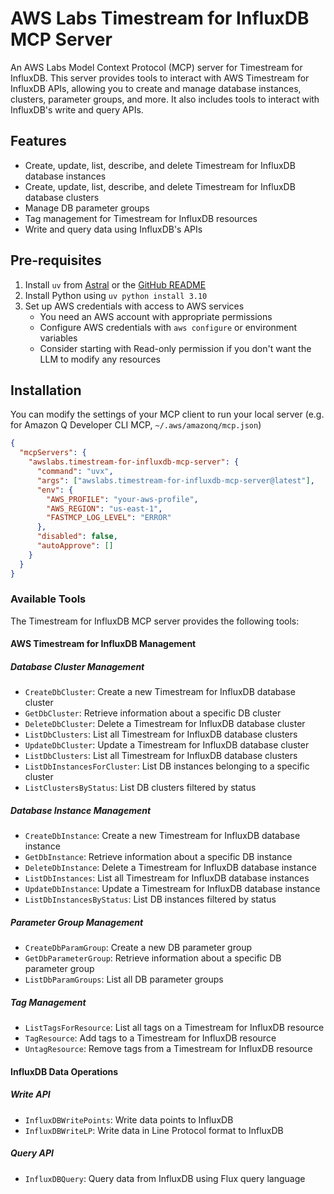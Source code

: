 # AWS Labs Timestream for InfluxDB MCP Server

An AWS Labs Model Context Protocol (MCP) server for Timestream for InfluxDB. This server provides tools to interact with AWS Timestream for InfluxDB APIs, allowing you to create and manage database instances, clusters, parameter groups, and more. It also includes tools to interact with InfluxDB's write and query APIs.

## Features

- Create, update, list, describe, and delete Timestream for InfluxDB database instances
- Create, update, list, describe, and delete Timestream for InfluxDB database clusters
- Manage DB parameter groups
- Tag management for Timestream for InfluxDB resources
- Write and query data using InfluxDB's APIs


## Pre-requisites
1. Install `uv` from [Astral](https://docs.astral.sh/uv/getting-started/installation/) or the [GitHub README](https://github.com/astral-sh/uv#installation)
2. Install Python using `uv python install 3.10`
3. Set up AWS credentials with access to AWS services
    - You need an AWS account with appropriate permissions
    - Configure AWS credentials with `aws configure` or environment variables
    - Consider starting with Read-only permission if you don't want the LLM to modify any resources

   
## Installation
You can modify the settings of your MCP client to run your local server (e.g. for Amazon Q Developer CLI MCP, `~/.aws/amazonq/mcp.json`)

```json
{
  "mcpServers": {
    "awslabs.timestream-for-influxdb-mcp-server": {
      "command": "uvx",
      "args": ["awslabs.timestream-for-influxdb-mcp-server@latest"],
      "env": {
        "AWS_PROFILE": "your-aws-profile",
        "AWS_REGION": "us-east-1",
        "FASTMCP_LOG_LEVEL": "ERROR"
      },
      "disabled": false,
      "autoApprove": []
    }
  }
}
```

### Available Tools

The Timestream for InfluxDB MCP server provides the following tools:

#### AWS Timestream for InfluxDB Management

##### Database Cluster Management
- `CreateDbCluster`: Create a new Timestream for InfluxDB database cluster
- `GetDbCluster`: Retrieve information about a specific DB cluster
- `DeleteDbCluster`: Delete a Timestream for InfluxDB database cluster
- `ListDbClusters`: List all Timestream for InfluxDB database clusters
- `UpdateDbCluster`: Update a Timestream for InfluxDB database cluster
- `ListDbClusters`: List all Timestream for InfluxDB database clusters
- `ListDbInstancesForCluster`: List DB instances belonging to a specific cluster
- `ListClustersByStatus`: List DB clusters filtered by status

##### Database Instance Management
- `CreateDbInstance`: Create a new Timestream for InfluxDB database instance
- `GetDbInstance`: Retrieve information about a specific DB instance
- `DeleteDbInstance`: Delete a Timestream for InfluxDB database instance
- `ListDbInstances`: List all Timestream for InfluxDB database instances
- `UpdateDbInstance`: Update a Timestream for InfluxDB database instance
- `ListDbInstancesByStatus`: List DB instances filtered by status

##### Parameter Group Management
- `CreateDbParamGroup`: Create a new DB parameter group
- `GetDbParameterGroup`: Retrieve information about a specific DB parameter group
- `ListDbParamGroups`: List all DB parameter groups

##### Tag Management
- `ListTagsForResource`: List all tags on a Timestream for InfluxDB resource
- `TagResource`: Add tags to a Timestream for InfluxDB resource
- `UntagResource`: Remove tags from a Timestream for InfluxDB resource

#### InfluxDB Data Operations

##### Write API
- `InfluxDBWritePoints`: Write data points to InfluxDB
- `InfluxDBWriteLP`: Write data in Line Protocol format to InfluxDB

##### Query API
- `InfluxDBQuery`: Query data from InfluxDB using Flux query language


